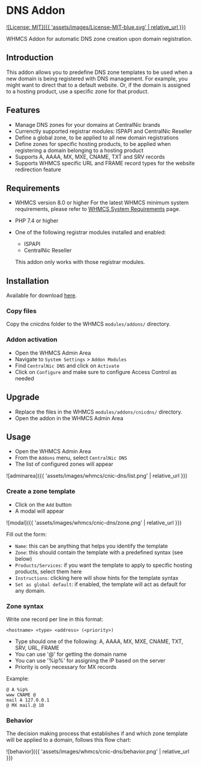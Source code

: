 # DNS Addon

[![License: MIT]({{ 'assets/images/License-MIT-blue.svg' | relative_url }})](//opensource.org/licenses/MIT)

WHMCS Addon for automatic DNS zone creation upon domain registration.

## Introduction

This addon allows you to predefine DNS zone templates to be used when a new domain is being registered with DNS management.
For example, you might want to direct that to a default website. Or, if the domain is assigned to a hosting product, use a specific zone for that product.

## Features

- Manage DNS zones for your domains at CentralNic brands
- Currenctly supported registrar modules: ISPAPI and CentralNic Reseller
- Define a global zone, to be applied to all new domain registrations
- Define zones for specific hosting products, to be applied when registering a domain belonging to a hosting product
- Supports A, AAAA, MX, MXE, CNAME, TXT and SRV records
- Supports WHMCS specific URL and FRAME record types for the website redirection feature

## Requirements

- WHMCS version 8.0 or higher
  For the latest WHMCS minimum system requirements, please refer to [WHMCS System Requirements](//docs.whmcs.com/System_Requirements) page.
- PHP 7.4 or higher
- One of the following registrar modules installed and enabled:
  - ISPAPI
  - CentralNic Reseller
  
  This addon only works with those registrar modules.

## Installation

Available for download [here](//github.com/centralnicgroup-opensource/rtldev-middleware-whmcs/raw/main/whmcs-cnic-bundle.zip).

### Copy files

Copy the cnicdns folder to the WHMCS `modules/addons/` directory.

### Addon activation

- Open the WHMCS Admin Area
- Navigate to `System Settings` > `Addon Modules`
- Find `CentralNic DNS` and click on `Activate`
- Click on `Configure` and make sure to configure Access Control as needed

## Upgrade

- Replace the files in the WHMCS `modules/addons/cnicdns/` directory.
- Open the addon in the WHMCS Admin Area

## Usage

- Open the WHMCS Admin Area
- From the `Addons` menu, select `CentralNic DNS`
- The list of configured zones will appear

![adminarea]({{ 'assets/images/whmcs/cnic-dns/list.png' | relative_url }})

### Create a zone template

- Click on the `Add` button
- A modal will appear

![modal]({{ 'assets/images/whmcs/cnic-dns/zone.png' | relative_url }})

Fill out the form:

- `Name`: this can be anything that helps you identify the template
- `Zone`: this should contain the template with a predefined syntax (see below)
- `Products/Services`: if you want the template to apply to specific hosting products, select them here
- `Instructions`: clicking here will show hints for the template syntax
- `Set as global default`: if enabled, the template will act as default for any domain.

### Zone syntax

Write one record per line in this format:

```text
<hostname> <type> <address> (<priority>)
```

- Type should one of the following:
  A, AAAA, MX, MXE, CNAME, TXT, SRV, URL, FRAME
- You can use '@' for getting the domain name
- You can use '%ip%' for assigning the IP based on the server
- Priority is only necessary for MX records

Example:

```text
@ A %ip%
www CNAME @
mail A 127.0.0.1
@ MX mail.@ 10
```

### Behavior

The decision making process that establishes if and which zone template will be applied to a domain, follows this flow chart:

![behavior]({{ 'assets/images/whmcs/cnic-dns/behavior.png' | relative_url }})
